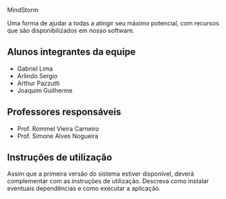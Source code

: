 MindStorm

Uma forma de ajudar a todas a atingir seu máximo potencial, com recursos que são disponibilizados em nosso software.

## Alunos integrantes da equipe

* Gabriel Lima
* Arlindo Sergio
* Arthur Pazzutti
* Joaquim Guilherme

## Professores responsáveis

* Prof. Rommel Vieira Carneiro
* Prof. Simone Alves Nogueira

## Instruções de utilização

Assim que a primeira versão do sistema estiver disponível, deverá complementar com as instruções de utilização. Descreva como instalar eventuais dependências e como executar a aplicação.
